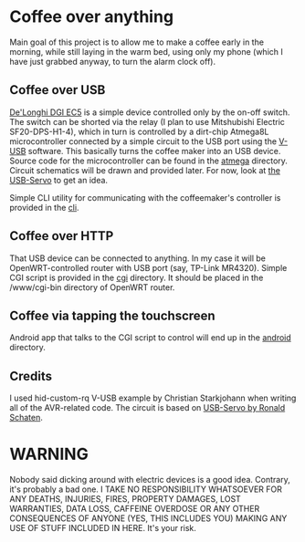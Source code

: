 Coffee over anything
====================

Main goal of this project is to allow me to make a coffee early in the morning, while still laying in the warm bed, using only my phone (which I have just grabbed anyway, to turn the alarm clock off).

Coffee over USB
---------------

[De'Longhi DGI EC5](http://www.shopdelonghi.com/detail/DGI+EC5) is a simple device controlled only by the on-off switch. The switch can be shorted via the relay (I plan to use Mitshubishi Electric SF20-DPS-H1-4), which in turn is controlled by a dirt-chip Atmega8L microcontroller connected by a simple circuit to the USB port using the [V-USB](http://www.obdev.at/products/vusb/index.html) software. This basically turns the coffee maker into an USB device. Source code for the microcontroller can be found in the [atmega](atmega/) directory. Circuit schematics will be drawn and provided later. For now, look at [the USB-Servo](http://www.schatenseite.de/index.php?eID=tx_cms_showpic&file=uploads%2Fpics%2Fcircuit.sch_05.png&md5=9499241df3382e52f51a60c42206365e53ac1274&parameters[0]=YTo0OntzOjU6IndpZHRoIjtzOjQ6IjgwMG0iO3M6NjoiaGVpZ2h0IjtzOjQ6IjYw&parameters[1]=MG0iO3M6NzoiYm9keVRhZyI7czoyNDoiPGJvZHkgYmdjb2xvcj0iI2RkZGRkZCI%2B&parameters[2]=IjtzOjQ6IndyYXAiO3M6Mzc6IjxhIGhyZWY9ImphdmFzY3JpcHQ6Y2xvc2UoKTsi&parameters[3]=PiB8IDwvYT4iO30%3D) to get an idea.

Simple CLI utility for communicating with the coffeemaker's controller is provided in the [cli](cli/).

Coffee over HTTP
----------------

That USB device can be connected to anything. In my case it will be OpenWRT-controlled router with USB port (say, TP-Link MR4320). Simple CGI script is provided in the [cgi](cgi/) directory. It should be placed in the /www/cgi-bin directory of OpenWRT router.

Coffee via tapping the touchscreen
----------------------------------

Android app that talks to the CGI script to control will end up in the [android](android/) directory.

Credits
-------

I used hid-custom-rq V-USB example by Christian Starkjohann when writing all of the AVR-related code.
The circuit is based on [USB-Servo by Ronald Schaten](http://www.schatenseite.de/index.php?id=219&L=2).

WARNING
=======

Nobody said dicking around with electric devices is a good idea. Contrary, it's probably a bad one. I TAKE NO RESPONSIBILITY WHATSOEVER FOR ANY DEATHS, INJURIES, FIRES, PROPERTY DAMAGES, LOST WARRANTIES, DATA LOSS, CAFFEINE OVERDOSE OR ANY OTHER CONSEQUENCES OF ANYONE (YES, THIS INCLUDES YOU) MAKING ANY USE OF STUFF INCLUDED IN HERE. It's your risk.

